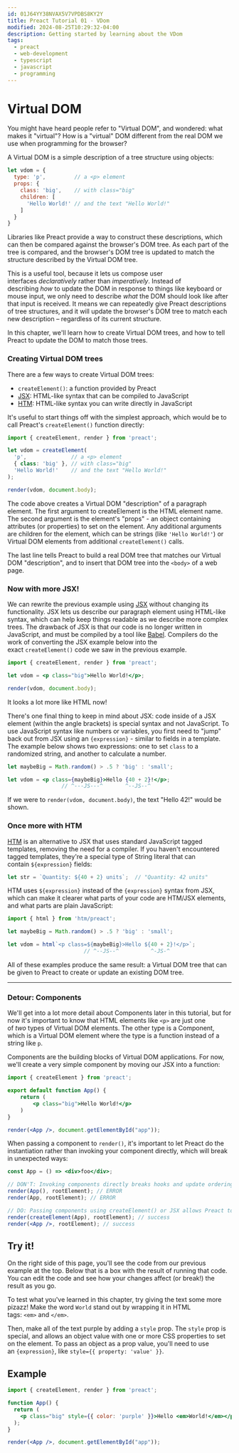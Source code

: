 ```yaml
---
id: 01J64YY38NVAX5V7VPDBS8KY2Y
title: Preact Tutorial 01 - VDom
modified: 2024-08-25T10:29:32-04:00
description: Getting started by learning about the VDom
tags:
  - preact
  - web-development
  - typescript
  - javascript
  - programming
---
```

# Virtual DOM

You might have heard people refer to "Virtual DOM", and wondered: what makes it "virtual"? How is a "virtual" DOM different from the real DOM we use when programming for the browser?

A Virtual DOM is a simple description of a tree structure using objects:

```js
let vdom = {
  type: 'p',         // a <p> element
  props: {
    class: 'big',    // with class="big"
    children: [
      'Hello World!' // and the text "Hello World!"
    ]
  }
}
```

Libraries like Preact provide a way to construct these descriptions, which can then be compared against the browser's DOM tree. As each part of the tree is compared, and the browser's DOM tree is updated to match the structure described by the Virtual DOM tree.

This is a useful tool, because it lets us compose user interfaces _declaratively_ rather than _imperatively_. Instead of describing _how_ to update the DOM in response to things like keyboard or mouse input, we only need to describe _what_ the DOM should look like after that input is received. It means we can repeatedly give Preact descriptions of tree structures, and it will update the browser's DOM tree to match each new description – regardless of its current structure.

In this chapter, we'll learn how to create Virtual DOM trees, and how to tell Preact to update the DOM to match those trees.

### Creating Virtual DOM trees

There are a few ways to create Virtual DOM trees:

- `createElement()`: a function provided by Preact
- [JSX](https://en.wikipedia.org/wiki/JSX_(JavaScript)): HTML-like syntax that can be compiled to JavaScript
- [HTM](https://github.com/developit/htm): HTML-like syntax you can write directly in JavaScript

It's useful to start things off with the simplest approach, which would be to call Preact's `createElement()` function directly:

```jsx
import { createElement, render } from 'preact';

let vdom = createElement(
  'p',              // a <p> element
  { class: 'big' }, // with class="big"
  'Hello World!'    // and the text "Hello World!"
);

render(vdom, document.body);
```

The code above creates a Virtual DOM "description" of a paragraph element. The first argument to createElement is the HTML element name. The second argument is the element's "props" - an object containing attributes (or properties) to set on the element. Any additional arguments are children for the element, which can be strings (like `'Hello World!'`) or Virtual DOM elements from additional `createElement()` calls.

The last line tells Preact to build a real DOM tree that matches our Virtual DOM "description", and to insert that DOM tree into the `<body>` of a web page.

### Now with more JSX!

We can rewrite the previous example using [JSX](https://en.wikipedia.org/wiki/JSX_(JavaScript)) without changing its functionality. JSX lets us describe our paragraph element using HTML-like syntax, which can help keep things readable as we describe more complex trees. The drawback of JSX is that our code is no longer written in JavaScript, and must be compiled by a tool like [Babel](https://babeljs.io/). Compilers do the work of converting the JSX example below into the exact `createElement()` code we saw in the previous example.

```jsx
import { createElement, render } from 'preact';

let vdom = <p class="big">Hello World!</p>;

render(vdom, document.body);
```

It looks a lot more like HTML now!

There's one final thing to keep in mind about JSX: code inside of a JSX element (within the angle brackets) is special syntax and not JavaScript. To use JavaScript syntax like numbers or variables, you first need to "jump" back out from JSX using an `{expression}` - similar to fields in a template. The example below shows two expressions: one to set `class` to a randomized string, and another to calculate a number.

```jsx
let maybeBig = Math.random() > .5 ? 'big' : 'small';

let vdom = <p class={maybeBig}>Hello {40 + 2}!</p>;
                 // ^---JS---^       ^--JS--^
```

If we were to `render(vdom, document.body)`, the text "Hello 42!" would be shown.

### Once more with HTM

[HTM](https://github.com/developit/htm) is an alternative to JSX that uses standard JavaScript tagged templates, removing the need for a compiler. If you haven't encountered tagged templates, they're a special type of String literal that can contain `${expression}` fields:

```js
let str = `Quantity: ${40 + 2} units`;  // "Quantity: 42 units"
```

HTM uses `${expression}` instead of the `{expression}` syntax from JSX, which can make it clearer what parts of your code are HTM/JSX elements, and what parts are plain JavaScript:

```js
import { html } from 'htm/preact';

let maybeBig = Math.random() > .5 ? 'big' : 'small';

let vdom = html`<p class=${maybeBig}>Hello ${40 + 2}!</p>`;
                        // ^--JS--^          ^-JS-^
```

All of these examples produce the same result: a Virtual DOM tree that can be given to Preact to create or update an existing DOM tree.

---

### Detour: Components

We'll get into a lot more detail about Components later in this tutorial, but for now it's important to know that HTML elements like `<p>` are just one of _two_ types of Virtual DOM elements. The other type is a Component, which is a Virtual DOM element where the type is a function instead of a string like `p`.

Components are the building blocks of Virtual DOM applications. For now, we'll create a very simple component by moving our JSX into a function:

```jsx
import { createElement } from 'preact';

export default function App() {
    return (
        <p class="big">Hello World!</p>
    )
}

render(<App />, document.getElementById("app"));
```

When passing a component to `render()`, it's important to let Preact do the instantiation rather than invoking your component directly, which will break in unexpected ways:

```jsx
const App = () => <div>foo</div>;

// DON'T: Invoking components directly breaks hooks and update ordering:
render(App(), rootElement); // ERROR
render(App, rootElement); // ERROR

// DO: Passing components using createElement() or JSX allows Preact to render correctly:
render(createElement(App), rootElement); // success
render(<App />, rootElement); // success
```

## Try it!

On the right side of this page, you'll see the code from our previous example at the top. Below that is a box with the result of running that code. You can edit the code and see how your changes affect (or break!) the result as you go.

To test what you've learned in this chapter, try giving the text some more pizazz! Make the word `World` stand out by wrapping it in HTML tags: `<em>` and `</em>`.

Then, make all of the text purple by adding a `style` prop. The `style` prop is special, and allows an object value with one or more CSS properties to set on the element. To pass an object as a prop value, you'll need to use an `{expression}`, like `style={{ property: 'value' }}`.

## Example
```jsx
import { createElement, render } from 'preact';

function App() {
  return (
    <p class="big" style={{ color: 'purple' }}>Hello <em>World!</em></p>
  );
}

render(<App />, document.getElementById("app"));
```
